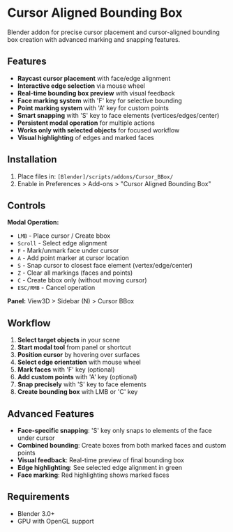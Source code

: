 # Cursor Aligned Bounding Box

Blender addon for precise cursor placement and cursor-aligned bounding box creation with advanced marking and snapping features.

## Features

- **Raycast cursor placement** with face/edge alignment
- **Interactive edge selection** via mouse wheel
- **Real-time bounding box preview** with visual feedback
- **Face marking system** with 'F' key for selective bounding
- **Point marking system** with 'A' key for custom points
- **Smart snapping** with 'S' key to face elements (vertices/edges/center)
- **Persistent modal operation** for multiple actions
- **Works only with selected objects** for focused workflow
- **Visual highlighting** of edges and marked faces

## Installation

1. Place files in: `[Blender]/scripts/addons/Cursor_BBox/`
2. Enable in Preferences > Add-ons > "Cursor Aligned Bounding Box"

## Controls

**Modal Operation:**
- `LMB` - Place cursor / Create bbox
- `Scroll` - Select edge alignment  
- `F` - Mark/unmark face under cursor
- `A` - Add point marker at cursor location
- `S` - Snap cursor to closest face element (vertex/edge/center)
- `Z` - Clear all markings (faces and points)
- `C` - Create bbox only (without moving cursor)
- `ESC/RMB` - Cancel operation

**Panel:** View3D > Sidebar (N) > Cursor BBox

## Workflow

1. **Select target objects** in your scene
2. **Start modal tool** from panel or shortcut
3. **Position cursor** by hovering over surfaces
4. **Select edge orientation** with mouse wheel
5. **Mark faces** with 'F' key (optional)
6. **Add custom points** with 'A' key (optional)  
7. **Snap precisely** with 'S' key to face elements
8. **Create bounding box** with LMB or 'C' key

## Advanced Features

- **Face-specific snapping**: 'S' key only snaps to elements of the face under cursor
- **Combined bounding**: Create boxes from both marked faces and custom points
- **Visual feedback**: Real-time preview of final bounding box
- **Edge highlighting**: See selected edge alignment in green
- **Face marking**: Red highlighting shows marked faces

## Requirements

- Blender 3.0+
- GPU with OpenGL support